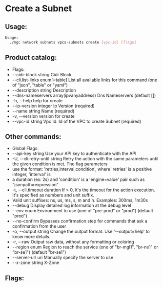 # Create a Subnet

## Usage:
```bash
Usage:
  ./mgc network subnets vpcs-subnets create [vpc-id] [flags]
```

## Product catalog:
- Flags:
- --cidr-block string                      Cidr Block
- --cli.list-links enum[=table]            List all available links for this command (one of "json", "table" or "yaml")
- --description string                     Description
- --dns-nameservers array(ipvanyaddress)   Dns Nameservers (default [])
- -h, --help                                   help for create
- --ip-version integer                     Ip Version (required)
- --name string                            Name (required)
- -v, --version                                version for create
- --vpc-id string                          Vpc Id: Id of the VPC to create Subnet (required)

## Other commands:
- Global Flags:
- --api-key string           Use your API key to authenticate with the API
- -U, --cli.retry-until string   Retry the action with the same parameters until the given condition is met. The flag parameters
- use the format: 'retries,interval,condition', where 'retries' is a positive integer, 'interval' is
- a duration (ex: 2s) and 'condition' is a 'engine=value' pair such as "jsonpath=expression"
- -t, --cli.timeout duration     If > 0, it's the timeout for the action execution. It's specified as numbers and unit suffix.
- Valid unit suffixes: ns, us, ms, s, m and h. Examples: 300ms, 1m30s
- --debug                    Display detailed log information at the debug level
- --env enum                 Environment to use (one of "pre-prod" or "prod") (default "prod")
- --no-confirm               Bypasses confirmation step for commands that ask a confirmation from the user
- -o, --output string            Change the output format. Use '--output=help' to know more details.
- -r, --raw                      Output raw data, without any formatting or coloring
- --region enum              Region to reach the service (one of "br-mgl1", "br-ne1" or "br-se1") (default "br-se1")
- --server-url uri           Manually specify the server to use
- --x-zone string            X-Zone

## Flags:
```bash

```

